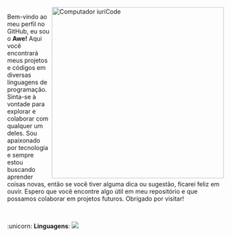 <img src="https://raw.githubusercontent.com/MicaelliMedeiros/micaellimedeiros/master/image/computer-illustration.png" min-width="400px" max-width="400px" width="400px" align="right" alt="Computador iuriCode">

<p align="left"> 
Bem-vindo ao meu perfil no GitHub, eu sou o <strong>Awe!</strong>
Aqui você encontrará meus projetos e códigos em diversas linguagens de programação. Sinta-se à vontade para explorar e colaborar com qualquer um deles.
Sou apaixonado por tecnologia e sempre estou buscando aprender coisas novas, então se você tiver alguma dica ou sugestão, ficarei feliz em ouvir.
Espero que você encontre algo útil em meu repositório e que possamos colaborar em projetos futuros. Obrigado por visitar!
</p><br>

<p align="left">
  :unicorn: <strong>Linguagens</strong>: <img src="https://skillicons.dev/icons?i=python,js,css,nodejs,html,php,java"/>
</p>
